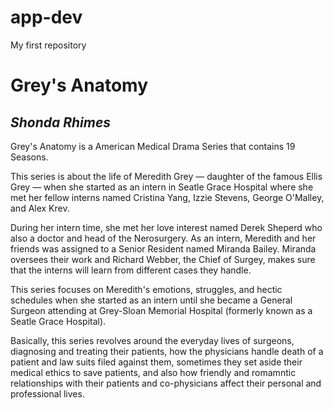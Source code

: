 # app-dev
My first repository

# **Grey's Anatomy**

## *Shonda Rhimes*

Grey's Anatomy is a American Medical Drama Series that contains 19 Seasons. 

This series is about the life of Meredith Grey — daughter of the famous Ellis Grey — when she started as an intern in Seatle Grace Hospital where she met her fellow interns named Cristina Yang, Izzie Stevens, George O'Malley, and Alex Krev.

During her intern time, she met her love interest named Derek Sheperd who also a doctor and head of the Nerosurgery. As an intern, Meredith and her friends was assigned to a Senior Resident named Miranda Bailey. Miranda oversees their work and Richard Webber, the Chief of Surgey, makes sure that the interns will learn from different cases they handle. 

This series focuses on Meredith's emotions, struggles, and hectic schedules when she started as an intern until she became a General Surgeon attending at Grey-Sloan Memorial Hospital (formerly known as a Seatle Grace Hospital). 

Basically, this series revolves around the everyday lives of surgeons, diagnosing and treating their patients, how the physicians handle death of a patient and law suits filed against them, sometimes they set aside their medical ethics to save patients, and also how friendly and romamntic relationships with their patients and co-physicians affect their personal and professional lives.
